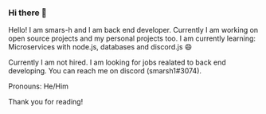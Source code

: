 ### Hi there 👋

Hello! I am smars-h and I am back end developer. 
Currently I am working on open source projects and my personal projects too.
I am currently learning: Microservices with node.js, databases and discord.js 😄

Currently I am not hired. I am looking for jobs realated to back end developing. 
You can reach me on discord (smarsh1#3074).

Pronouns: He/Him 

Thank you for reading!
